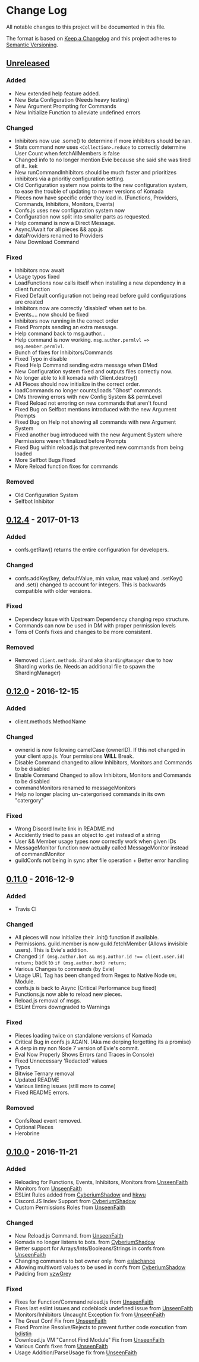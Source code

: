 # Change Log
All notable changes to this project will be documented in this file.

The format is based on [Keep a Changelog](http://keepachangelog.com/)
and this project adheres to [Semantic Versioning](http://semver.org/).

## [Unreleased]
### Added
- New extended help feature added.
- New Beta Configuration (Needs heavy testing)
- New Argument Prompting for Commands
- New Initialize Function to alleviate undefined errors

### Changed
- Inhibitors now use .some() to determine if more inhibitors should be ran.
- Stats command now uses `<Collection>.reduce` to correctly determine User Count when fetchAllMembers is false
- Changed info to no longer mention Evie because she said she was tired of it.. kek
- New runCommandInhibitors should be much faster and prioritizes inhibitors via a prioritiy configuration setting.
- Old Configuration system now points to the new configuration system, to ease the trouble of updating to newer versions of Komada
- Pieces now have  specific order they load in. (Functions, Providers, Commands, Inhibitors, Monitors, Events)
- Confs.js uses new configuration system now
- Configuration now split into smaller parts as requested.
- Help command is now a Direct Message.
- Async/Await for all pieces && app.js
- dataProviders renamed to Providers
- New Download Command

### Fixed
- Inhibitors now await
- Usage typos fixed
- LoadFunctions now calls itself when installing a new dependency in a client function
- Fixed Default configuration not being read before guild configurations are created
- Inhibitors now are correctly 'disabled' when set to be.
- Events.... now should be fixed
- Inhibitors now running in the correct order
- Fixed Prompts sending an extra message.
- Help command back to msg.author...
- Help command is now working. `msg.author.permlvl => msg.member.permlvl`.
- Bunch of fixes for Inhibitors/Commands
- Fixed Typo in disable
- Fixed Help Command sending extra message when DMed
- New Configuration system fixed and outputs files correctly now.
- No longer able to kill komada with Client.destroy()
- All Pieces should now initialize in the correct order.
- loadCommands no longer counts/loads "Ghost" commands.
- DMs throwing errors with new Config System && permLevel
- Fixed Reload not erroring on new commands that aren't found
- Fixed Bug on Selfbot mentions introduced with the new Argument Prompts
- Fixed Bug on Help not showing all commands with new Argument System
- Fixed another bug introduced with the new Argument System where Permissions weren't finalized before Prompts
- Fixed Bug within reload.js that prevented new commands from being loaded
- More Selfbot Bugs Fixed
- More Reload function fixes for commands

### Removed
- Old Configuration System
- Selfbot Inhibitor

## [0.12.4] - 2017-01-13
### Added
- confs.getRaw(<Guild>) returns the entire configuration for developers.

### Changed
- confs.addKey(key, defaultValue, min value, max value) and .setKey() and .set() changed to account for integers. This is backwards compatible with older versions.

### Fixed
- Dependecy Issue with Upstream Dependency changing repo structure.
- Commands can now be used in DM with proper permission levels
- Tons of Confs fixes and changes to be more consistent.

### Removed
- Removed `client.methods.Shard` aka `ShardingManager` due to how Sharding works (ie. Needs an additional file to spawn the ShardingManager)

## [0.12.0] - 2016-12-15
### Added
- client.methods.MethodName

### Changed
- ownerid is now following camelCase (ownerID). If this not changed in your client app.js. Your permissions **WILL** Break.
- Disable Command changed to allow Inhibitors, Monitors and Commands to be disabled
- Enable Command Changed to allow Inhibitors, Monitors and Commands to be disabled
- commandMonitors renamed to messageMonitors
- Help no longer placing un-catergorised commands in its own "catergory"

### Fixed
- Wrong Discord Invite link in README.md
- Accidently tried to pass an object to .get instead of a string
- User && Member usage types now correctly work when given IDs
- MessageMonitor function now actually called MessageMonitor instead of commandMonitor
- guildConfs not being in sync after file operation + Better error handling


## [0.11.0] - 2016-12-9
### Added
- Travis CI

### Changed
- All pieces will now initialize their .init() function if available.
- Permissions. guild.member is now guild.fetchMember (Allows invisible users). This is Evie's addition.
- Changed `if (msg.author.bot && msg.author.id !== client.user.id) return;` back to `if (msg.author.bot) return;`
- Various Changes to commands (by Evie)
- Usage URL Tag has been changed from Regex to Native Node `URL` Module.
- confs.js is back to Async (Critical Performance bug fixed)
- Functions.js now able to reload new pieces.
- Reload.js removal of msgs.
- ESLint Errors downgraded to Warnings

### Fixed
- Pieces loading twice on standalone versions of Komada
- Critical Bug in confs.js AGAIN. (Aka me derping forgetting its a promise)
- A derp in my non Node 7 version of Evie's commit.
- Eval Now Properly Shows Errors (and Traces in Console)
- Fixed Unnecessary 'Redacted' values
- Typos
- Bitwise Ternary removal
- Updated README
- Various linting issues (still more to come)
- Fixed README errors.

### Removed
- ConfsRead event removed.
- Optional Pieces
- Herobrine

## [0.10.0] - 2016-11-21
### Added
- Reloading for Functions, Events, Inhibitors, Monitors from [UnseenFaith]
- Monitors from [UnseenFaith]
- ESLint Rules added from [CyberiumShadow] and [hkwu]
- Discord.JS Indev Support from [CyberiumShadow]
- Custom Permissions Roles from [UnseenFaith]

### Changed
- New Reload.js Command. from [UnseenFaith]
- Komada no longer listens to bots. from [CyberiumShadow]
- Better support for Arrays/Ints/Booleans/Strings in confs from [UnseenFaith]
- Changing commands to bot owner only. from [eslachance]
- Allowing multiword values to be used in confs from [CyberiumShadow]
- Padding from [vzwGrey]

### Fixed
- Fixes for Function/Command reload.js from [UnseenFaith]
- Fixes last eslint issues and codeblock undefined issue from [UnseenFaith]
- Monitors/Inhibitors Uncaught Exception fix from [UnseenFaith]
- The Great Conf Fix from [UnseenFaith]
- Fixed Promise Resolve/Rejects to prevent further code execution from [bdistin]
- Download.js VM "Cannot Find Module" Fix from [UnseenFaith]
- Various Confs fixes from [UnseenFaith]
- Usage Addition/ParseUsage fix from [UnseenFaith]

[Unreleased]: https://github.com/eslachance/komada/compare/0.12.4...indev
[0.10.0]: https://github.com/eslachance/komada/compare/1627e6deb1d8c352d83e52ccd590f2330f5f8bb2...0.10.0
[0.11.0]: https://github.com/eslachance/komada/compare/0.10.0...0.11.0
[0.12.0]: https://github.com/eslachance/komada/compare/0.11.0...0.12.0
[0.12.4]: https://github.com/eslachance/komada/compare/0.12.0...0.12.4

[vzwGrey]: https://github.com/vzwGrey
[eslachance]: https://github.com/eslachance
[hkwu]: https://github.com/hkwu
[bdistin]: https://github.com/bdistin
[UnseenFaith]: https://github.com/UnseenFaith
[CyberiumShadow]: https://github.com/CyberiumShadow
